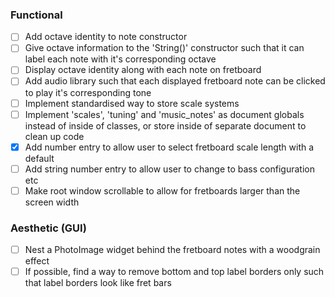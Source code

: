 ### Functional
- [ ] Add octave identity to note constructor
- [ ] Give octave information to the 'String()' constructor such that it can label each note with it's corresponding octave
- [ ] Display octave identity along with each note on fretboard
- [ ] Add audio library such that each displayed fretboard note can be clicked to play it's corresponding tone
- [ ] Implement standardised way to store scale systems
- [ ] Implement 'scales', 'tuning' and 'music_notes' as document globals instead of inside of classes, or store inside of separate document to clean up code
- [x] Add number entry to allow user to select fretboard scale length with a default
- [ ] Add string number entry to allow user to change to bass configuration etc
- [ ] Make root window scrollable to allow for fretboards larger than the screen width

### Aesthetic (GUI)
- [ ] Nest a PhotoImage widget behind the fretboard notes with a woodgrain effect
- [ ] If possible, find a way to remove bottom and top label borders only such that label borders look like fret bars
